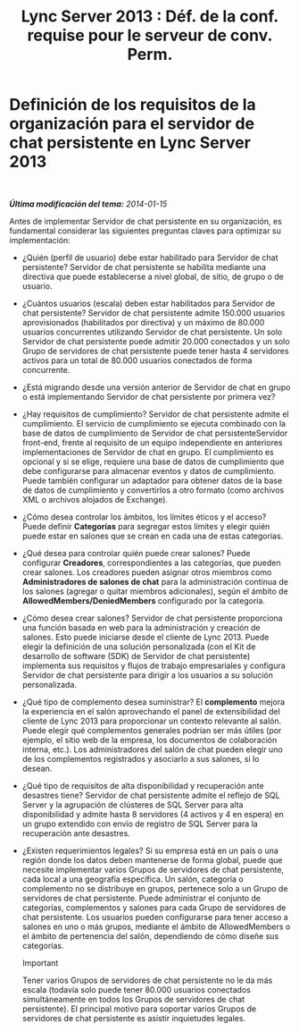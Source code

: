 ﻿---
title: "Lync Server 2013 : Déf. de la conf. requise pour le serveur de conv. Perm."
TOCTitle: Definición de los requisitos de la organización para el servidor de chat persistente
ms:assetid: 568674fb-c08a-4170-ac38-e2f8428c69e0
ms:mtpsurl: https://technet.microsoft.com/es-es/library/Gg398372(v=OCS.15)
ms:contentKeyID: 48275313
ms.date: 01/07/2017
mtps_version: v=OCS.15
ms.translationtype: HT
---

# Definición de los requisitos de la organización para el servidor de chat persistente en Lync Server 2013

 

_**Última modificación del tema:** 2014-01-15_

Antes de implementar Servidor de chat persistente en su organización, es fundamental considerar las siguientes preguntas claves para optimizar su implementación:

  - ¿Quién (perfil de usuario) debe estar habilitado para Servidor de chat persistente? Servidor de chat persistente se habilita mediante una directiva que puede establecerse a nivel global, de sitio, de grupo o de usuario.

  - ¿Cuántos usuarios (escala) deben estar habilitados para Servidor de chat persistente? Servidor de chat persistente admite 150.000 usuarios aprovisionados (habilitados por directiva) y un máximo de 80.000 usuarios concurrentes utilizando Servidor de chat persistente. Un solo Servidor de chat persistente puede admitir 20.000 conectados y un solo Grupo de servidores de chat persistente puede tener hasta 4 servidores activos para un total de 80.000 usuarios conectados de forma concurrente.

  - ¿Está migrando desde una versión anterior de Servidor de chat en grupo o está implementando Servidor de chat persistente por primera vez?

  - ¿Hay requisitos de cumplimiento? Servidor de chat persistente admite el cumplimiento. El servicio de cumplimiento se ejecuta combinado con la base de datos de cumplimiento de Servidor de chat persistenteServidor front-end, frente al requisito de un equipo independiente en anteriores implementaciones de Servidor de chat en grupo. El cumplimiento es opcional y si se elige, requiere una base de datos de cumplimiento que debe configurarse para almacenar eventos y datos de cumplimiento. Puede también configurar un adaptador para obtener datos de la base de datos de cumplimiento y convertirlos a otro formato (como archivos XML o archivos alojados de Exchange).

  - ¿Cómo desea controlar los ámbitos, los límites éticos y el acceso? Puede definir **Categorías** para segregar estos límites y elegir quién puede estar en salones que se crean en cada una de estas categorías.

  - ¿Qué desea para controlar quién puede crear salones? Puede configurar **Creadores**, correspondientes a las categorías, que pueden crear salones. Los creadores pueden asignar otros miembros como **Administradores de salones de chat** para la administración continua de los salones (agregar o quitar miembros adicionales), según el ámbito de **AllowedMembers/DeniedMembers** configurado por la categoría.

  - ¿Cómo desea crear salones? Servidor de chat persistente proporciona una función basada en web para la administración y creación de salones. Esto puede iniciarse desde el cliente de Lync 2013. Puede elegir la definición de una solución personalizada (con el Kit de desarrollo de software (SDK) de Servidor de chat persistente) implementa sus requisitos y flujos de trabajo empresariales y configura Servidor de chat persistente para dirigir a los usuarios a su solución personalizada.

  - ¿Qué tipo de complemento desea suministrar? El **complemento** mejora la experiencia en el salón aprovechando el panel de extensibilidad del cliente de Lync 2013 para proporcionar un contexto relevante al salón. Puede elegir qué complementos generales podrían ser más útiles (por ejemplo, el sitio web de la empresa, los documentos de colaboración interna, etc.). Los administradores del salón de chat pueden elegir uno de los complementos registrados y asociarlo a sus salones, si lo desean.

  - ¿Qué tipo de requisitos de alta disponibilidad y recuperación ante desastres tiene? Servidor de chat persistente admite el reflejo de SQL Server y la agrupación de clústeres de SQL Server para alta disponibilidad y admite hasta 8 servidores (4 activos y 4 en espera) en un grupo extendido con envío de registro de SQL Server para la recuperación ante desastres.

  - ¿Existen requerimientos legales? Si su empresa está en un país o una región donde los datos deben mantenerse de forma global, puede que necesite implementar varios Grupos de servidores de chat persistente, cada local a una geografía específica. Un salón, categoría o complemento no se distribuye en grupos, pertenece solo a un Grupo de servidores de chat persistente. Puede administrar el conjunto de categorías, complementos y salones para cada Grupo de servidores de chat persistente. Los usuarios pueden configurarse para tener acceso a salones en uno o más grupos, mediante el ámbito de AllowedMembers o el ámbito de pertenencia del salón, dependiendo de cómo diseñe sus categorías.
    
    > [!IMPORTANT]  
    > Tener varios Grupos de servidores de chat persistente no le da más escala (todavía solo puede tener 80.000 usuarios conectados simultáneamente en todos los Grupos de servidores de chat persistente). El principal motivo para soportar varios Grupos de servidores de chat persistente es asistir inquietudes legales.
    

